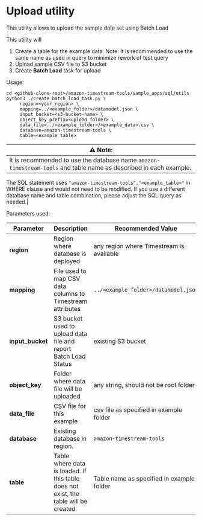 # Upload utility

This utility allows to upload the sample data set using Batch Load

This utility will

1. Create a table for the example data. Note: It is recommended to use the same name as used in query to minimize rework of test query
2. Upload sample CSV file to S3 bucket
3. Create **Batch Load** task for upload

Usage:

```shell
cd <github-clone-root>/amazon-timestream-tools/sample_apps/sql/utils
python3 ./create_batch_load_task.py \
     region=<your_region> \
     mapping=../<example_folder>/datamodel.json \
     input_bucket=<s3-bucket-name> \
     object_key_prefix=<upload_folder> \
     data_file=../<example_folder>/<example_data>.csv \
     database=amazon-timestream-tools \
     table=<example_table>
```

| **⚠ Note**: |
|-------------|
|It is recommended to use the database name `amazon-timestream-tools` and table name as described in each example.
The SQL statement uses `"amazon-timestream-tools"."<example_table>"` in WHERE clause and would not need to be modified.
If you use a different database name and table combination, please adjust the SQL query as needed.|

Parameters used:

Parameter        | Description | Recommended Value
-----------------|-------------|-------------------
**region**       | Region where database is deployed | any region where Timestream is available
**mapping**      | File used to map CSV data columns to Timestream attributes | `../<example_folder>/datamodel.json`
**input_bucket** | S3 bucket used to upload data file and report Batch Load Status | existing S3 bucket
**object_key**   | Folder where data file will be uploaded | any string, should not be root folder
**data_file**    | CSV file for this example | csv file as specified in example folder
**database**     | Existing database in region. | `amazon-timestream-tools`
**table**        | Table where data is loaded. If this table does not exist, the table will be created | Table name as specified in example folder
